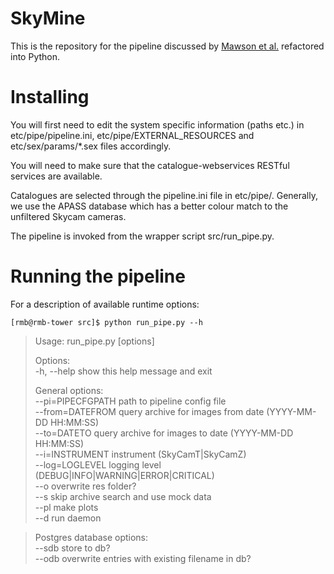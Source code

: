 SkyMine
=============

This is the repository for the pipeline discussed by 
[Mawson et al.](http://adsabs.harvard.edu/cgi-bin/bib_query?arXiv:1305.0573) 
refactored into Python.

# Installing

You will first need to edit the system specific information (paths etc.) 
in etc/pipe/pipeline.ini, etc/pipe/EXTERNAL_RESOURCES and etc/sex/params/*.sex files 
accordingly. 

You will need to make sure that the catalogue-webservices RESTful services 
are available.

Catalogues are selected through the pipeline.ini file in etc/pipe/. 
Generally, we use the APASS database which has a better colour match to 
the unfiltered Skycam cameras. 

The pipeline is invoked from the wrapper script src/run_pipe.py. 

# Running the pipeline

For a description of available runtime options:

`[rmb@rmb-tower src]$ python run_pipe.py --h`

> Usage: run_pipe.py [options]  
>  
> Options:  
>  -h, --help          show this help message and exit  
>  
>  General options:  
>    --pi=PIPECFGPATH  path to pipeline config file  
>    --from=DATEFROM   query archive for images from date (YYYY-MM-DD HH:MM:SS)  
>    --to=DATETO       query archive for images to date (YYYY-MM-DD HH:MM:SS)  
>    --i=INSTRUMENT    instrument (SkyCamT|SkyCamZ)  
>    --log=LOGLEVEL    logging level (DEBUG|INFO|WARNING|ERROR|CRITICAL)  
>    --o               overwrite res folder?  
>    --s               skip archive search and use mock data  
>    --pl              make plots  
>    --d               run daemon  
  
>  Postgres database options:  
>    --sdb             store to db?  
>    --odb             overwrite entries with existing filename in db?  

